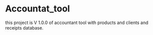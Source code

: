 # Accountat_tool
this project is V 1.0.0 of accountant tool with products and clients and receipts database.

